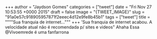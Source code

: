 
+++
author = "Jaydson Gomes"
categories = ["tweet"]
date = "Fri Nov 27 10:53:55 +0000 2015"
draft = false
image = "{TWEET_IMAGE}"
slug = "91a0e57c918905957871f2eeec4d12e9fe8b45b1"
tags = ["tweet"]
title = """"Sua franquia de internet..."""
+++
'Sua franquia de internet acabou. A velocidade atual não é recomendada p/ sites e videos" Ahaha Essa @Vivoemrede é uma fanfarrona

